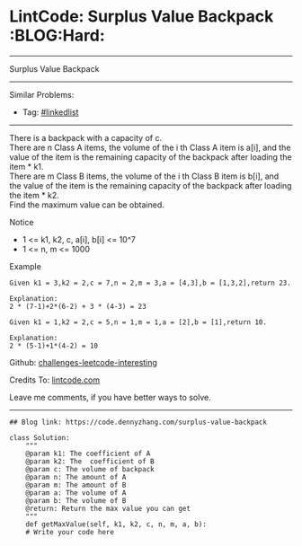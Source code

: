 
# LintCode: Surplus Value Backpack     :BLOG:Hard:

---

Surplus Value Backpack  

---

Similar Problems:  

-   Tag: [#linkedlist](https://code.dennyzhang.com/tag/linkedlist)

---

There is a backpack with a capacity of c.  
There are n Class A items, the volume of the i th Class A item is a[i], and the value of the item is the remaining capacity of the backpack after loading the item \* k1.  
There are m Class B items, the volume of the i th Class B item is b[i], and the value of the item is the remaining capacity of the backpack after loading the item \* k2.  
Find the maximum value can be obtained.  

Notice  

-   1 <= k1, k2, c, a[i], b[i] <= 10^7
-   1 <= n, m <= 1000

Example  

    Given k1 = 3,k2 = 2,c = 7,n = 2,m = 3,a = [4,3],b = [1,3,2],return 23.
    
    Explanation:
    2 * (7-1)+2*(6-2) + 3 * (4-3) = 23

    Given k1 = 1,k2 = 2,c = 5,n = 1,m = 1,a = [2],b = [1],return 10.
    
    Explanation:
    2 * (5-1)+1*(4-2) = 10

Github: [challenges-leetcode-interesting](https://github.com/DennyZhang/challenges-leetcode-interesting/tree/master/problems/surplus-value-backpack)  

Credits To: [lintcode.com](http://www.lintcode.com/en/problem/surplus-value-backpack/)  

Leave me comments, if you have better ways to solve.  

---

    ## Blog link: https://code.dennyzhang.com/surplus-value-backpack
    
    class Solution:
        """
        @param k1: The coefficient of A
        @param k2: The  coefficient of B
        @param c: The volume of backpack
        @param n: The amount of A
        @param m: The amount of B
        @param a: The volume of A
        @param b: The volume of B
        @return: Return the max value you can get
        """
        def getMaxValue(self, k1, k2, c, n, m, a, b):
    	# Write your code here

